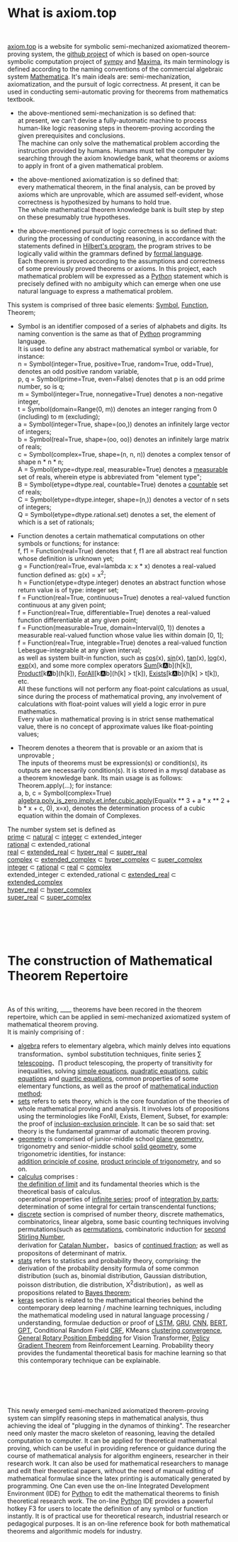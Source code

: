 # What is axiom.top
  <br>
  
[axiom.top](../index.php) is a website for symbolic	semi-mechanized axiomatized theorem-proving system, the [github project](https://github.com/cosmosZhou/sympy) of which is based on open-source symbolic computation project of [sympy](https://github.com/sympy/sympy) and 
[Maxima](http://maxima.sourceforge.net), its main terminology is defined according to the naming conventions of the commercial algebraic system 
[Mathematica](https://reference.wolfram.com/language/index.html.en?source=footer). It's main ideals are: semi-mechanization, axiomatization, and the pursuit of logic correctness. At present, it can be used in conducting semi-automatic proving for theorems from mathematics textbook.  

* the above-mentioned semi-mechanization is so defined that:   
at present, we can't devise a fully-automatic machine to process human-like logic reasoning steps in theorem-proving according the given prerequisites and conclusions.  
The machine can only solve the mathematical problem according the instruction provided by humans. Humans must tell the computer by searching through the axiom knowledge bank, what theorems or axioms to apply in front of a given mathematical problem. 
* the above-mentioned axiomatization is so defined that:  
every mathematical theorem, in the final analysis, can be proved by axioms which are unprovable, which are assumed self-evident, whose correctness is hypothesized by humans to hold true.  
The whole mathematical theorem knowledge bank is built step by step on these presumably true hypotheses.

* the above-mentioned pursuit of logic correctness is so defined that:  
during the processing of conducting reasoning, in accordance with the statements defined in 
[Hilbert's program](https://en.wikipedia.org/wiki/Hilbert%27s_program), the program strives to be logically valid within the grammars defined by [formal language](https://en.wikipedia.org/wiki/Formal_language).   
Each theorem is proved according to the assumptions and correctness of some previously proved theorems or axioms. In this project, each mathematical problem will be expressed as a [Python](https://www.python.org/) statement which is precisely defined with no ambiguity which can emerge when one use natural language to express a mathematical problem.  


This system is comprised of three basic elements: [Symbol](../?symbol=Symbol), [Function](../?symbol=Function), Theorem; 
* Symbol is an identifier composed of a series of alphabets and digits. Its naming convention is the same as that of [Python](https://www.python.org/) programming language.   
It is used to define any abstract mathematical symbol or variable, for instance:     
n = Symbol(integer=True, positive=True, random=True, odd=True), denotes an odd positive random variable,  
p, q = Symbol(prime=True, even=False) denotes that p is an odd prime number, so is q;     
m = Symbol(integer=True, nonnegative=True) denotes a non-negative integer,   
t = Symbol(domain=Range(0, m)) denotes an integer ranging from 0 (including) to m (excluding);  
a = Symbol(integer=True, shape=(oo,)) denotes an infinitely large vector of integers;   
b = Symbol(real=True, shape=(oo, oo)) denotes an infinitely large matrix of reals;   
c = Symbol(complex=True, shape=(n, n, n)) denotes a complex tensor of shape n * n * n;   
A = Symbol(etype=dtype.real, measurable=True) denotes a [measurable](https://en.wikipedia.org/wiki/Measure_(mathematics)) set of reals, wherein etype is abbreviated from "element type";  
B = Symbol(etype=dtype.real, countable=True) denotes a [countable](https://en.wikipedia.org/wiki/Countable_set) set of reals;  
C = Symbol(etype=dtype.integer, shape=(n,)) denotes a vector of n sets of integers;     
Q = Symbol(etype=dtype.rational.set) denotes a set, the element of which is a set of rationals;    

* Function denotes a certain mathematical computations on other symbols or functions; for instance:  
f, f1 = Function(real=True) denotes that f, f1 are all abstract real function whose definition is unknown yet;   
g = Function(real=True, eval=lambda x: x \* x) denotes a real-valued function defined as: g(x) = x<sup>2</sup>;     
h = Function(etype=dtype.integer) denotes an abstract function whose return value is of type: integer set;  
f = Function(real=True, continuous=True) denotes a real-valued function continuous at any given point;    
f = Function(real=True, differentiable=True) denotes a real-valued function differentiable at any given point;    
f = Function(measurable=True, domain=Interval(0, 1)) denotes a measurable real-valued function whose value lies within domain [0, 1];    
f = Function(real=True, integrable=True) denotes a real-valued function Lebesgue-integrable at any given interval;    
as well as system built-in function, such as [cos](../?symbol=cos)(x), [sin](../?symbol=sin)(x), [tan](../?symbol=tan)(x), [log](../?symbol=log)(x), [exp](../?symbol=exp)(x), and some more complex operators [Sum](../?symbol=Sum)\[k:a:b\](h\[k\]), [Product](../?symbol=Product)\[k:a:b\](h\[k\]), [ForAll](../?symbol=All)\[k:a:b\](h\[k\] > t\[k\]), [Exists](../?symbol=Any)\[k:a:b\](h\[k\] > t\[k\]), etc.  
All these functions will not perform any float-point calculations as usual, since during the process of mathematical proving, any involvement of calculations with float-point values will yield a logic error in pure mathematics.    
Every value in mathematical proving is in strict sense mathematical value, there is no concept of approximate values like float-pointing values;      


* Theorem denotes a theorem that is provable or an axiom that is unprovable ;      
The inputs of theorems must be expression(s) or condition(s), its outputs are necessarily condition(s). It is stored in a mysql database as a theorem knowledge bank. Its main usage is as follows: Theorem.apply(...); for instance:    
a, b, c = Symbol(complex=True)  
[algebra.poly_is_zero.imply.et.infer.cubic.apply](../?module=algebra.poly_is_zero.imply.et.infer.cubic)(Equal(x ** 3 + a * x ** 2 + b * x + c, 0), x=x), denotes the determination process of a cubic equation within the domain of Complexes.     

The number system set is defined as  
[prime](https://en.wikipedia.org/wiki/Prime_number) ⊂ [natural](https://en.wikipedia.org/wiki/Natural_number) ⊂ [integer](https://en.wikipedia.org/wiki/Integer) ⊂ extended_integer  
[rational](https://en.wikipedia.org/wiki/Rational_number) ⊂ extended_rational  
[real](https://en.wikipedia.org/wiki/Real_number) ⊂ [extended_real](https://en.wikipedia.org/wiki/Extended_real_number_line) ⊂ [hyper_real](https://en.wikipedia.org/wiki/Hyperreal_number) ⊂ [super_real](https://en.wikipedia.org/wiki/Superreal_number)  
[complex](https://en.wikipedia.org/wiki/Complex_number) ⊂ [extended_complex](https://en.wikipedia.org/wiki/Riemann_sphere) ⊂ [hyper_complex](https://en.wikipedia.org/wiki/Hypercomplex_number) ⊂ [super_complex](https://en.wikipedia.org/wiki/Surreal_number#Surcomplex_numbers)  
[integer](https://en.wikipedia.org/wiki/Integer) ⊂ [rational](https://en.wikipedia.org/wiki/Rational_number) ⊂ [real](https://en.wikipedia.org/wiki/Real_number) ⊂ [complex](https://en.wikipedia.org/wiki/Complex_number)  
extended_integer ⊂ extended_rational ⊂ [extended_real](https://en.wikipedia.org/wiki/Extended_real_number_line) ⊂ [extended_complex](https://en.wikipedia.org/wiki/Riemann_sphere)  
[hyper_real](https://en.wikipedia.org/wiki/Hyperreal_number) ⊂ [hyper_complex](https://en.wikipedia.org/wiki/Hypercomplex_number)  
[super_real](https://en.wikipedia.org/wiki/Superreal_number) ⊂ [super_complex](https://en.wikipedia.org/wiki/Surreal_number#Surcomplex_numbers)  

<br><br>
------


# The construction of Mathematical Theorem Repertoire
  <br>
  
As of this writing, <label id=count>____</label> theorems have been recored in the theorem repertoire, which can be applied in semi-mechanized axiomatized system of mathematical theorem proving.  
It is mainly comprising of :  	
	
* [algebra](../?module=algebra) refers to elementary algebra, which mainly delves into equations transformation、symbol substitution techniques, finite series [∑ telescoping](../?module=algebra.sum.to.add.telescope)、∏ product telescoping, the property of transitivity for inequalities, solving [simple equations](../?module=algebra.poly_is_zero.imply.et.infer.simple_equation), [quadratic equations](../?module=algebra.poly_is_zero.imply.et.infer.quadratic), [cubic equations](../?module=algebra.poly_is_zero.imply.et.infer.cubic) and [quartic equations](../?module=algebra.poly_is_zero.imply.et.infer.quartic), common properties of some elementary functions, as well as the proof of [mathematical induction method](../?module=algebra.ne_zero.infer.imply.ne_zero.induct);   
* [sets](../?module=sets) refers to sets theory, which is the core foundation of the theories of whole mathematical proving and analysis. It involves lots of propositions using the terminologies like 
ForAll, Exists, Element, Subset, for example: 
the proof of [inclusion-exclusion principle](../?module=sets/imply/eq/principle/inclusion_exclusion/basic). It can be so said that: set theory is the fundamental grammar of automatic theorem proving.  
* [geometry](../?module=geometry) is comprised of junior-middle school 
[plane geometry](../?module=geometry/plane), trigonometry and senior-middle school
[solid geometry](../?module=geometry/solid), some trigonometric identities, for instance:  
[addition principle of cosine](../?module=geometry.cos.to.add.principle.add), [product principle of trigonometry](../?module=geometry.mul.to.add.sin), and so on.   
* [calculus](../?module=calculus) comprises :   
[the definition of limit](../?module=calculus/eq/to/any_all/limit_definition) and its fundamental theories which is the theoretical basis of calculus.  
operational properties of [infinite series](../?module=calculus.eq.imply.eq.series.infinite.coefficient); 
proof of [integration by parts](../?module=calculus.integral.to.add.by_parts);  
determination of some integral for certain transcendental functions;  
* [discrete](../?module=discrete) section is comprised of number theory, discrete mathematics, combinatorics, linear algebra, some basic counting techniques involving permutations(such as 
[permutations](../?module=discrete.abs_cup.to.factorial), combinatoric induction for [second Stirling Number](../?module=discrete.stirling2.to.add.recurrence),  
derivation for [Catalan Number](../?module=discrete.eq.eq.imply.eq.catalan.recurrence)， 
basics of [continued fraction](../?module=discrete.add.to.pow.HK.recurrence); as well as propositons of determinant of matrix.  
* [stats](../?module=stats) refers to statistics and probability theory, comprising: the derivation of the probability density formula of some common distribution (such as, binomial distribution, Gaussian distribution, poisson distribution, die distribution, Χ<sup>2</sup>distribution)，as well as propositions related to [Bayes theorem](../?module=stats/probability/to/mul);  
* [keras](../?module=keras) section is related to the mathematical theories behind the contemporary deep learning / machine learning techniques, including the mathematical modeling used in natural language processing / understanding, formulae deduction or proof of
[LSTM](../?module=keras.eq.eq.imply.eq.long_short_term_memory),
[GRU](../?module=keras.imply.eq.gated_recurrent_unit),
[CNN](../?module=keras.eq_lamda_bool.imply.eq.conv1d),
[BERT](../?module=keras.matmul_softmax.to.lamda.div.scaled_dot_product_attention),
[GPT](../?module=keras.matmul_softmax.to.lamda.matmul.gpt),
Conditional Random Field [CRF](../?module=keras.ne_zero.eq.eq.eq.imply.et.crf),
KMeans [clustering convergence](../?module=sets.el.notin.le.imply.le.st.variance), [General Rotary Position Embedding](../?module=module=keras.eq_mul.eq_mul.eq_block.imply.eq.matmul.softmax.to.lamda.sum.plane) for Vision Transformer, [Policy Gradient Theorem](../?module=keras.eq_conditioned.eq_expect.is_finite.is_finite.imply.eq.matmul.grad.expect.unbiased_advantage_estimate) from Reinforcement Learning. 
Probability theory provides the fundamental theoretical basis for machine learning so that this contemporary technique can be  explainable.  

<br><br>
-------
This newly emerged semi-mechanized axiomatized theorem-proving system can simplify reasoning steps in mathematical analysis, thus achieving the ideal of "plugging in the dynamos of thinking". The researcher need only master the macro skeleton of reasoning, leaving the detailed computation to computer. It can be applied for theoretical mathematical proving, which can be useful in providing reference or guidance during the course of mathematical analysis for algorithm engineers, researcher in their research work. It can also be used for mathematical researchers to manage and edit their theoretical papers, without the need of manual editing of mathematical formulae since the latex printing is automatically generated by programming. One Can even use the on-line Integrated Development Environment (IDE) for [Python](https://www.python.org/) to edit the mathematical theorems to finish theoretical research work. The on-line [Python](https://www.python.org/) IDE provides a powerful hotkey F3 for users to locate the definition of any symbol or function instantly. It is of practical use for theoretical research, industrial research or pedagogical purposes. It is an on-line reference book for both mathematical theorems and algorithmic models for industry.
<br><br>

<script type=module>
	$('#count').innerHTML = await get("/axiom/php/request/count.php");
</script>